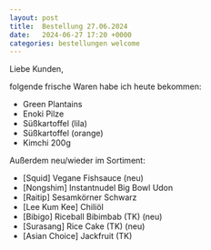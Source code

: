 ```yaml
---
layout: post
title:  Bestellung 27.06.2024
date:   2024-06-27 17:20 +0000
categories: bestellungen welcome
---
```


Liebe Kunden,

folgende frische Waren habe ich heute bekommen:
<ul>
<li>Green Plantains</li>
<li>Enoki Pilze</li>
<li>Süßkartoffel (lila)</li>
<li>Süßkartoffel (orange)</li>
<li>Kimchi 200g</li>
</ul>

Außerdem neu/wieder im Sortiment:
<ul>
<li>[Squid] Vegane Fishsauce (neu)</li>
<li>[Nongshim] Instantnudel Big Bowl Udon</li>
<li>[Raitip] Sesamkörner Schwarz</li>
<li>[Lee Kum Kee] Chiliöl</li>
<li>[Bibigo] Riceball Bibimbab (TK) (neu)</li>
<li>[Surasang] Rice Cake (TK) (neu)</li>
<li>[Asian Choice] Jackfruit (TK)</li>
</ul>